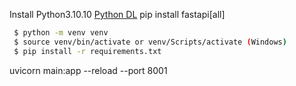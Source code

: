 Install Python3.10.10 [Python DL](https://www.python.org/downloads/)
pip install fastapi[all]
```bash
 $ python -m venv venv
 $ source venv/bin/activate or venv/Scripts/activate (Windows)
 $ pip install -r requirements.txt
```
uvicorn main:app --reload --port 8001

